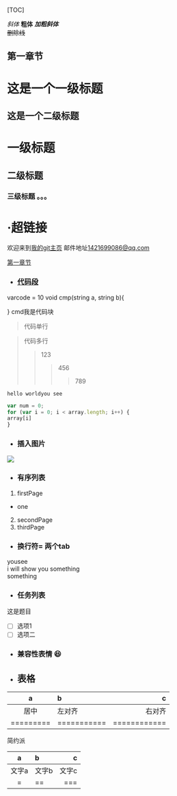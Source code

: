 
[TOC]   

*斜体*
**粗体**
***加粗斜体***    
~~删除线~~

## 第一章节

这是一个一级标题
====================

这是一个二级标题
------------------

# 一级标题
## 二级标题
### 三级标题 。。。

# ·超链接
欢迎来到[我的git主页](https://https://github.com/kzl19950907/LSDropMenuView)
邮件地址<1421699086@qq.com>

[第一章节](#1)

* ### [代码段](#2)


varcode = 10
void cmp(string a, string b){


}
cmd我是代码块

> 代码单行


> 代码多行
>>123
>>>456
>>>>789

`hello worldyou see`

``` javascript
var num = 0;
for (var i = 0; i < array.length; i++) {
array[i]
}
```

* ### 插入图片

[![](01.png)](http://www.baidu.com)

* ### 有序列表

1. firstPage
* one   

2. secondPage
3. thirdPage



* ### 换行符= 两个tab
yousee    
i will show you something   
something


* ### 任务列表

这是题目

- [ ] 选项1
- [ ] 选项二

* ### 兼容性表情 😆


* ## 表格

| a | b | c |
|:-------:|:------------- | ----------:|
|   居中  |     左对齐    |   右对齐   |
|=========|===========|============|

简约派

a | b | c
:-: | :- | -:
文字a | 文字b | 文字c
= | == | ===
